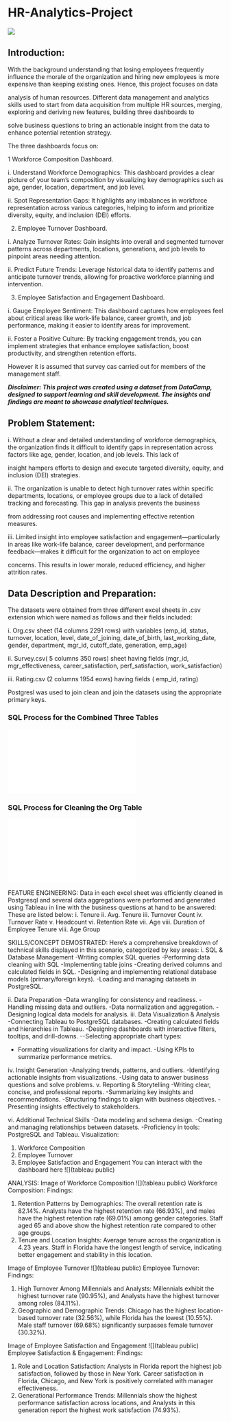 # HR-Analytics-Project

![](hr_logo.avif)

## Introduction:

With the background understanding that losing employees frequently influence the morale of the organization and hiring new employees is more expensive than keeping existing ones. Hence, this project focuses on data 

analysis of human resources. Different data management and analytics skills used to start from data acquisition from multiple HR sources, merging, exploring and deriving new features, building three dashboards to 

solve business questions to bring an actionable insight from the data to enhance potential retention strategy.

The three dashboards focus on:

 1 Workforce Composition Dashboard.

i.	Understand Workforce Demographics: This dashboard provides a clear picture of your team’s composition by visualizing key demographics such as age, gender, location, department, and job level.

ii.	Spot Representation Gaps: It highlights any imbalances in workforce representation across various categories, helping to inform and prioritize diversity, equity, and inclusion (DEI) efforts.

2. Employee Turnover Dashboard.
   
i.	Analyze Turnover Rates: Gain insights into overall and segmented turnover patterns across departments, locations, generations, and job levels to pinpoint areas needing attention.

ii.	Predict Future Trends: Leverage historical data to identify patterns and anticipate turnover trends, allowing for proactive workforce planning and intervention.

3.	Employee Satisfaction and Engagement Dashboard.
   
i.	Gauge Employee Sentiment: This dashboard captures how employees feel about critical areas like work-life balance, career growth, and job performance, making it easier to identify areas for improvement.

ii.	Foster a Positive Culture: By tracking engagement trends, you can implement strategies that enhance employee satisfaction, boost productivity, and strengthen retention efforts.

However it is assumed that survey cas carried out for members of the management staff.

**_Disclaimer: This project was created using a dataset from DataCamp, designed to support learning and skill development. The insights and findings are meant to showcase analytical techniques._**


## Problem Statement:

i.	Without a clear and detailed understanding of workforce demographics, the organization finds it difficult to identify gaps in representation across factors like age, gender, location, and job levels. This lack of 

insight hampers efforts to design and execute targeted diversity, equity, and inclusion (DEI) strategies.

ii.	The organization is unable to detect high turnover rates within specific departments, locations, or employee groups due to a lack of detailed tracking and forecasting. This gap in analysis prevents the business 

from addressing root causes and implementing effective retention measures.

iii.	Limited insight into employee satisfaction and engagement—particularly in areas like work-life balance, career development, and performance feedback—makes it difficult for the organization to act on employee 

concerns. This results in lower morale, reduced efficiency, and higher attrition rates.

## Data Description and Preparation:

The datasets were obtained from three different excel sheets in .csv extension which were named as follows and their fields included: 

i.	Org.csv sheet (14 columns 2291 rows) with variables (emp_id, status, turnover, location, level, date_of_joining, date_of_birth, last_working_date, gender, department, mgr_id, cutoff_date, generation, emp_age)

ii.	Survey.csv( 5 columns 350 rows) sheet having fields (mgr_id, mgr_effectiveness, career_satisfaction, perf_satisfaction, work_satisfaction)

iii.	Rating.csv (2 columns 1954 eows) having fields ( emp_id, rating)

Postgresl was used to join clean and join the datasets using the appropriate primary keys.

### SQL Process for the Combined Three Tables
![](org_joined_sql.sql)
 
 ### SQL Process for Cleaning the Org Table
![](survey.sql)

 

FEATURE ENGINEERING:
Data in each excel sheet was efficiently cleaned in Postgresql and several data aggregations were performed and generated using Tableau in line with the business questions at hand to be answered: These are listed below:
i.	Tenure	ii. Avg. Tenure	 iii. Turnover Count	iv. Turnover Rate	v. Headcount 	vi. Retention Rate	vii. Age	 viii. Duration of Employee Tenure viii. Age Group

SKILLS/CONCEPT DEMOSTRATED:
Here’s a comprehensive breakdown of technical skills displayed in this scenario, categorized by key areas:
i.	SQL & Database Management
   -Writing complex SQL queries 
    -Performing data cleaning with SQL 
    -Implementing table joins 
    -Creating derived columns and calculated fields in SQL.
    -Designing and implementing relational database models (primary/foreign keys).
    -Loading and managing datasets in PostgreSQL.

ii.	Data Preparation
    -Data wrangling for consistency and readiness.
   -Handling missing data and outliers.
    -Data normalization and aggregation.
    -Designing logical data models for analysis.
iii. Data Visualization & Analysis
    -Connecting Tableau to PostgreSQL databases.
    -Creating calculated fields and hierarchies in Tableau.
    -Designing dashboards with interactive filters, tooltips, and drill-downs.
    --Selecting appropriate chart types:
   - Formatting visualizations for clarity and impact.
    -Using KPIs to summarize performance metrics.

iv.	Insight Generation
-Analyzing trends, patterns, and outliers.
 -Identifying actionable insights from visualizations.
  -Using data to answer business questions and solve problems.
v. Reporting & Storytelling
-Writing clear, concise, and professional reports.
  -Summarizing key insights and recommendations.
   -Structuring findings to align with business objectives.
    -Presenting insights effectively to stakeholders.

vi.	Additional Technical Skills
-Data modeling and schema design.
 -Creating and managing relationships between datasets.
-Proficiency in tools: PostgreSQL and Tableau.
Visualization:
1. Workforce Composition
2. Employee Turnover
3. Employee Satisfaction and Engagement
You can interact with the dashboard here ![](tableau public)

ANALYSIS:
Image of Workforce Composition ![](tableau public)
Workforce Composition:
Findings:
1. Retention Patterns by Demographics:
The overall retention rate is 82.14%. Analysts have the highest retention rate (66.93%), and males have the highest retention rate (69.01%) among gender categories.
Staff aged 65 and above show the highest retention rate compared to other age groups.
2. Tenure and Location Insights:
Average tenure across the organization is 4.23 years.
Staff in Florida have the longest length of service, indicating better engagement and stability in this location.

Image of Employee Turnover  ![](tableau public)
Employee Turnover:
Findings:
1. High Turnover Among Millennials and Analysts:
Millennials exhibit the highest turnover rate (90.95%), and Analysts have the highest turnover among roles (84.11%).
2. Geographic and Demographic Trends:
Chicago has the highest location-based turnover rate (32.56%), while Florida has the lowest (10.55%). Male staff turnover (69.68%) significantly surpasses female turnover (30.32%).

Image of Employee Satisfaction and Engagement  ![](tableau public)
Employee Satisfaction & Engagement:
Findings:
1. Role and Location Satisfaction:
Analysts in Florida report the highest job satisfaction, followed by those in New York. Career satisfaction in Florida, Chicago, and New York is positively correlated with manager effectiveness.
2. Generational Performance Trends:
Millennials show the highest performance satisfaction across locations, and Analysts in this generation report the highest work satisfaction (74.93%).




